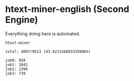 # htext-miner-english (Second Engine)

Everything doing here is automated.

```
htext-miner

total: 4097/9523 (43.022156883335086%)

job0: 920
job1: 1042
job2: 1396
job3: 739
```